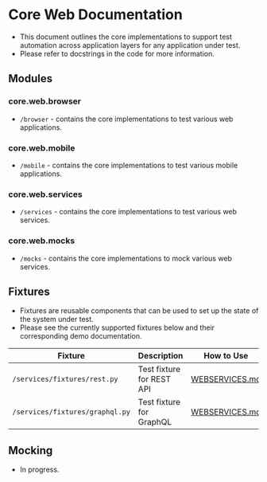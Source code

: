 # Core Web Documentation
- This document outlines the core implementations to support test automation across application layers for any application under test.
- Please refer to docstrings in the code for more information.

## Modules
### core.web.browser
- `/browser` - contains the core implementations to test various web applications.
### core.web.mobile
- `/mobile` - contains the core implementations to test various mobile applications.
### core.web.services
- `/services` - contains the core implementations to test various web services.
### core.web.mocks
- `/mocks` - contains the core implementations to mock various web services.

## Fixtures
- Fixtures are reusable components that can be used to set up the state of the system under test.
- Please see the currently supported fixtures below and their corresponding demo documentation.

| Fixture                           | Description               | How to Use                                        |
|-----------------------------------|---------------------------|---------------------------------------------------|
| `/services/fixtures/rest.py`      | Test fixture for REST API | [WEBSERVICES.md](../docs/demo/WEBSERVICES.md)     |
| `/services/fixtures/graphql.py`   | Test fixture for GraphQL  | [WEBSERVICES.md](../docs/demo/WEBSERVICES.md)     |

## Mocking
- In progress.